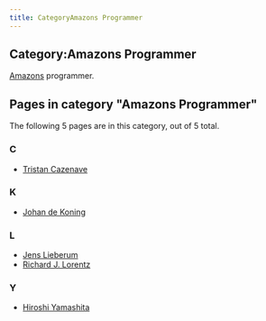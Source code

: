 ```yaml
---
title: CategoryAmazons Programmer
---
```

## Category:Amazons Programmer



[Amazons](Amazons "Amazons") programmer.

## Pages in category "Amazons Programmer"

The following 5 pages are in this category, out of 5 total.

### C

- [Tristan Cazenave](Tristan_Cazenave "Tristan Cazenave")

### K

- [Johan de Koning](Johan_de_Koning "Johan de Koning")

### L

- [Jens Lieberum](Jens_Lieberum "Jens Lieberum")
- [Richard J. Lorentz](Richard_J._Lorentz "Richard J. Lorentz")

### Y

- [Hiroshi Yamashita](Hiroshi_Yamashita "Hiroshi Yamashita")

